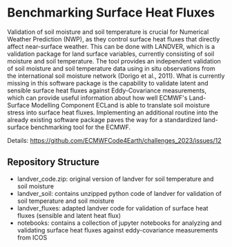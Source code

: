 # Benchmarking Surface Heat Fluxes

Validation of soil moisture and soil temperature is crucial for Numerical Weather Prediction (NWP), as they control surface heat fluxes that directly affect near-surface weather. This can be done with LANDVER, which is a validation package for land surface variables, currently consisting of soil moisture and soil temperature. The tool provides an independent validation of soil moisture and soil temperature data using in situ observations from the international soil moisture network (Dorigo et al., 2011). What is currently missing in this software package is the capability to validate latent and sensible surface heat fluxes against Eddy-Covariance measurements, which can provide useful information about how well ECMWF's Land-Surface Modelling Component ECLand is able to translate soil moisture stress into surface heat fluxes. Implementing an additional routine into the already existing software package paves the way for a standardized land-surface benchmarking tool for the ECMWF.

Details: https://github.com/ECMWFCode4Earth/challenges_2023/issues/12

## Repository Structure
- landver_code.zip: original version of landver for soil temperature and soil moisture
- landver_soil: contains unzipped python code of landver for validation of soil temperature and soil moisture
- landver_fluxes: adapted landver code for validation of surface heat fluxes (sensible and latent heat flux)
- notebooks: contains a collection of jupyter notebooks for analyzing and validating surface heat fluxes against eddy-covariance measurements from ICOS

